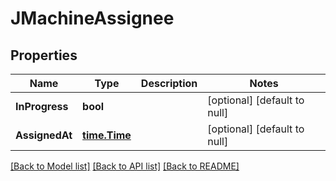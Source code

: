 # JMachineAssignee

## Properties
Name | Type | Description | Notes
------------ | ------------- | ------------- | -------------
**InProgress** | **bool** |  | [optional] [default to null]
**AssignedAt** | [**time.Time**](time.Time.md) |  | [optional] [default to null]

[[Back to Model list]](../README.md#documentation-for-models) [[Back to API list]](../README.md#documentation-for-api-endpoints) [[Back to README]](../README.md)


